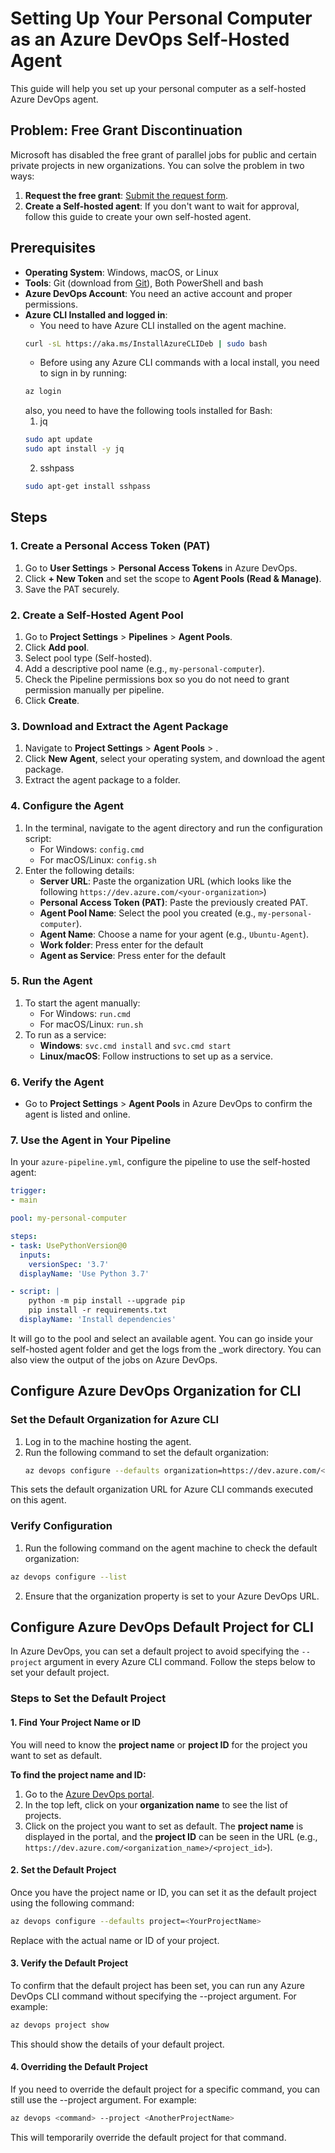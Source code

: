 # Setting Up Your Personal Computer as an Azure DevOps Self-Hosted Agent

This guide will help you set up your personal computer as a self-hosted Azure DevOps agent.

## Problem: Free Grant Discontinuation
Microsoft has disabled the free grant of parallel jobs for public and certain private projects in new organizations. You can solve the problem in two ways:
1. **Request the free grant**: [Submit the request form](https://aka.ms/azpipelines-parallelism-request).
2. **Create a Self-hosted agent**: If you don't want to wait for approval, follow this guide to create your own self-hosted agent.

## Prerequisites
- **Operating System**: Windows, macOS, or Linux
- **Tools**: Git (download from [Git](https://git-scm.com/downloads)), Both PowerShell and bash
- **Azure DevOps Account**: You need an active account and proper permissions.
- **Azure CLI Installed and logged in**: 
   - You need to have Azure CLI installed on the agent machine.
   ```bash
   curl -sL https://aka.ms/InstallAzureCLIDeb | sudo bash
   ```
   - Before using any Azure CLI commands with a local install, you need to sign in by running:
    ```bash
    az login
    ```
    also, you need to have the following tools installed for Bash:
    1) jq
    ```bash
   sudo apt update
   sudo apt install -y jq
    ```
    2) sshpass
    ```bash
   sudo apt-get install sshpass
    ```

## Steps

### 1. Create a Personal Access Token (PAT)
1. Go to **User Settings** > **Personal Access Tokens** in Azure DevOps.
2. Click **+ New Token** and set the scope to **Agent Pools (Read & Manage)**.
3. Save the PAT securely.

### 2. Create a Self-Hosted Agent Pool
1. Go to **Project Settings** > **Pipelines** > **Agent Pools**.
2. Click **Add pool**.
3. Select pool type (Self-hosted).
4. Add a descriptive pool name (e.g., `my-personal-computer`).
5. Check the Pipeline permissions box so you do not need to grant permission manually per pipeline.
3. Click **Create**.

### 3. Download and Extract the Agent Package
1. Navigate to **Project Settings** > **Agent Pools** > **<Your Agent Pool>**.
2. Click **New Agent**, select your operating system, and download the agent package.
3. Extract the agent package to a folder.

### 4. Configure the Agent
1. In the terminal, navigate to the agent directory and run the configuration script:
   - For Windows: `config.cmd`
   - For macOS/Linux: `config.sh`
2. Enter the following details:
   - **Server URL**: Paste the organization URL (which looks like the following `https://dev.azure.com/<your-organization>`)
   - **Personal Access Token (PAT)**: Paste the previously created PAT.
   - **Agent Pool Name**: Select the pool you created (e.g., `my-personal-computer`).
   - **Agent Name**: Choose a name for your agent (e.g., `Ubuntu-Agent`).
   - **Work folder**: Press enter for the default
   - **Agent as Service**: Press enter for the default

### 5. Run the Agent
1. To start the agent manually:
   - For Windows: `run.cmd`
   - For macOS/Linux: `run.sh`
2. To run as a service:
   - **Windows**: `svc.cmd install` and `svc.cmd start`
   - **Linux/macOS**: Follow instructions to set up as a service.

### 6. Verify the Agent
- Go to **Project Settings** > **Agent Pools** in Azure DevOps to confirm the agent is listed and online.

### 7. Use the Agent in Your Pipeline
In your `azure-pipeline.yml`, configure the pipeline to use the self-hosted agent:
```yaml
trigger:
- main

pool: my-personal-computer

steps:
- task: UsePythonVersion@0
  inputs:
    versionSpec: '3.7'
  displayName: 'Use Python 3.7'

- script: |
    python -m pip install --upgrade pip
    pip install -r requirements.txt
  displayName: 'Install dependencies'
```
It will go to the pool and select an available agent.
You can go inside your self-hosted agent folder and get the logs from the _work directory. 
You can also view the output of the jobs on Azure DevOps.

## Configure Azure DevOps Organization for CLI

### Set the Default Organization for Azure CLI

1. Log in to the machine hosting the agent.
2. Run the following command to set the default organization:
   ```bash
   az devops configure --defaults organization=https://dev.azure.com/<OrganizationName>
   ```
This sets the default organization URL for Azure CLI commands executed on this agent.

### Verify Configuration
1. Run the following command on the agent machine to check the default organization:
```bash
az devops configure --list
```
2. Ensure that the organization property is set to your Azure DevOps URL.


## Configure Azure DevOps Default Project for CLI 

In Azure DevOps, you can set a default project to avoid specifying the `--project` argument in every Azure CLI command. Follow the steps below to set your default project.

### Steps to Set the Default Project

#### 1. Find Your Project Name or ID

You will need to know the **project name** or **project ID** for the project you want to set as default.

**To find the project name and ID:**
  1. Go to the [Azure DevOps portal](https://dev.azure.com).
  2. In the top left, click on your **organization name** to see the list of projects.
  3. Click on the project you want to set as default. The **project name** is displayed in the portal, and the **project ID** can be seen in the URL (e.g., `https://dev.azure.com/<organization_name>/<project_id>`).

#### 2. Set the Default Project

Once you have the project name or ID, you can set it as the default project using the following command:

```bash
az devops configure --defaults project=<YourProjectName>
```
Replace <YourProjectName> with the actual name or ID of your project.

#### 3. Verify the Default Project
To confirm that the default project has been set, you can run any Azure DevOps CLI command without specifying the --project argument. For example:
```bash
az devops project show
```
This should show the details of your default project.

#### 4. Overriding the Default Project
If you need to override the default project for a specific command, you can still use the --project argument. For example:
```bash
az devops <command> --project <AnotherProjectName>
```
This will temporarily override the default project for that command.